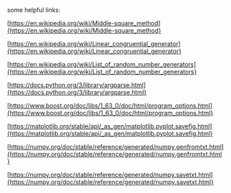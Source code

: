 
some helpful links:

[https://en.wikipedia.org/wiki/Middle-square_method]{https://en.wikipedia.org/wiki/Middle-square_method}

[https://en.wikipedia.org/wiki/Linear_congruential_generator]{https://en.wikipedia.org/wiki/Linear_congruential_generator}

[https://en.wikipedia.org/wiki/List_of_random_number_generators]{https://en.wikipedia.org/wiki/List_of_random_number_generators}

[https://docs.python.org/3/library/argparse.html]{https://docs.python.org/3/library/argparse.html}

[https://www.boost.org/doc/libs/1_63_0/doc/html/program_options.html]{https://www.boost.org/doc/libs/1_63_0/doc/html/program_options.html}

[https://matplotlib.org/stable/api/_as_gen/matplotlib.pyplot.savefig.html]{https://matplotlib.org/stable/api/_as_gen/matplotlib.pyplot.savefig.html}

[https://numpy.org/doc/stable/reference/generated/numpy.genfromtxt.html]{https://numpy.org/doc/stable/reference/generated/numpy.genfromtxt.html}

[https://numpy.org/doc/stable/reference/generated/numpy.savetxt.html]{https://numpy.org/doc/stable/reference/generated/numpy.savetxt.html}
